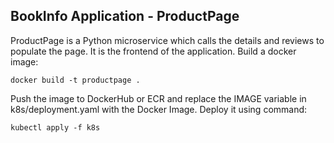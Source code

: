 ## BookInfo Application - ProductPage
ProductPage is a Python microservice which calls the details and reviews to populate the page. It is the frontend of the application.
Build a docker image:
```
docker build -t productpage .
```
Push the image to DockerHub or ECR and replace the IMAGE variable in k8s/deployment.yaml with the Docker Image.
Deploy it using command:
```
kubectl apply -f k8s
```
